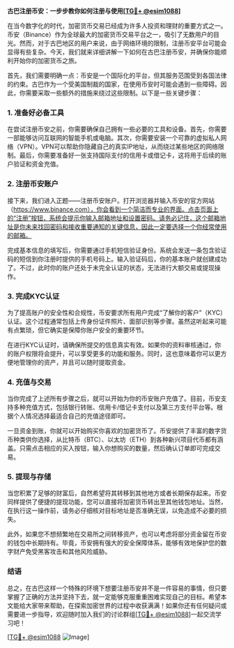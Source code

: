 **古巴注册币安：一步步教你如何注册与使用[[TG💪+ @esim1088](https://t.me/s/esim1088)]**

在当今数字化的时代，加密货币交易已经成为许多人投资和理财的重要方式之一。币安（Binance）作为全球最大的加密货币交易平台之一，吸引了无数用户的目光。然而，对于古巴地区的用户来说，由于网络环境的限制，注册币安平台可能会显得有些复杂。今天，我们就来详细讲解一下如何在古巴注册币安，并确保你能顺利开始你的加密货币之旅。

首先，我们需要明确一点：币安是一个国际化的平台，但其服务范围受到各国法律的约束。古巴作为一个受美国制裁的国家，在使用币安时可能会遇到一些障碍。因此，你需要采取一些额外的措施来绕过这些限制。以下是一些关键步骤：

### 1. 准备好必备工具

在尝试注册币安之前，你需要确保自己拥有一些必要的工具和设备。首先，你需要一部能够访问互联网的智能手机或电脑。其次，你需要安装一个可靠的虚拟私人网络（VPN）。VPN可以帮助你隐藏自己的真实IP地址，从而绕过某些地区的网络限制。最后，你需要准备好一张支持国际支付的信用卡或借记卡，这将用于后续的账户验证和资金充值。

### 2. 注册币安账户

接下来，我们进入正题——注册币安账户。打开浏览器并输入币安的官方网站（https://www.binance.com），你会看到一个简洁而专业的界面。点击页面上的“注册”按钮，系统会提示你输入邮箱地址和设置密码。请务必记住，这个邮箱地址是你未来找回密码和接收重要通知的关键信息，因此一定要选择一个你经常使用的邮箱。

完成基本信息的填写后，你需要通过手机短信验证身份。系统会发送一条包含验证码的短信到你注册时提供的手机号码上。输入验证码后，你的基本账户就创建成功了。不过，此时你的账户还处于未完全认证的状态，无法进行大额交易或提现操作。

### 3. 完成KYC认证

为了提高账户的安全性和合规性，币安要求所有用户完成“了解你的客户”（KYC）认证。这个过程通常包括上传身份证件照片、面部识别等步骤。虽然这听起来可能有点繁琐，但它确实是保障你账户安全的重要环节。

在进行KYC认证时，请确保所提交的信息真实有效。如果你的资料审核通过，你的账户权限将会提升，可以享受更多的功能和服务。同时，这也意味着你可以更方便地管理你的资产，并且可以随时提取资金。

### 4. 充值与交易

当你完成了上述所有步骤之后，就可以开始为你的币安账户充值了。目前，币安支持多种充值方式，包括银行转账、信用卡/借记卡支付以及第三方支付平台等。根据个人情况选择最适合自己的充值途径即可。

一旦资金到账，你就可以开始购买你喜欢的加密货币了。币安提供了丰富的数字货币种类供你选择，从比特币（BTC）、以太坊（ETH）到各种新兴项目代币都有涵盖。只需点击相应的买入按钮，输入你想购买的数量，然后确认订单即可完成交易。

### 5. 提现与存储

当您积累了足够的财富后，自然希望将其转移到其他地方或者长期保存起来。币安同样提供了便捷的提现功能，您可以直接将加密货币转出至其他钱包地址。当然，在执行这一操作前，请务必仔细核对目标地址是否准确无误，以免造成不必要的损失。

此外，如果您不想频繁地在交易所之间转移资产，也可以考虑将部分资金留在币安的钱包中长期持有。毕竟，币安拥有强大的安全保障体系，能够有效地保护您的数字财产免受黑客攻击和其他风险威胁。

### 结语

总之，在古巴这样一个特殊的环境下想要注册币安并不是一件容易的事情，但只要掌握了正确的方法并坚持下去，就一定能够克服重重困难实现自己的目标。希望本文能给大家带来帮助，在探索加密世界的过程中收获满满！如果你还有任何疑问或需要进一步指导，欢迎随时加入我们的讨论群组[[TG💪+ @esim1088](https://t.me/s/esim1088)]一起交流学习吧！

[[TG💪+ @esim1088](https://t.me/s/esim1088) ![Image](https://i.postimg.cc/4NQfJmqS/Snipaste-2025-05-13-00-14-12.png)]